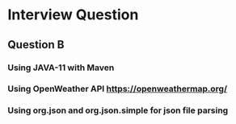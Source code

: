 # Interview Question
## Question B
### Using JAVA-11 with Maven 
### Using OpenWeather API https://openweathermap.org/
### Using org.json and org.json.simple for json file parsing
